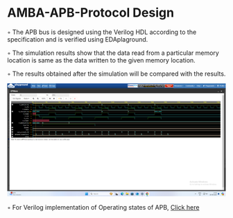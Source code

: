 # AMBA-APB-Protocol Design
 ◦ The APB bus is designed using the Verilog HDL according to the specification and is verified using EDAplaground.
 
 ◦ The simulation results show that the data read from a particular memory location is same as the data written to the given memory location.
 
 ◦ The results obtained after the simulation will be compared with the results.
 
  ![Alt text](https://github.com/sura-sivareddy/AMBA-APB-Design-/blob/393781b5b50558bb197bdad4680c10c2c7114d89/Screenshot%202024-08-20%20172532.png)
 
 ◦ For Verilog implementation of Operating states of APB, [Click here](https://www.edaplayground.com/x/SdEB)



